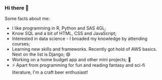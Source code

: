 ### Hi there 👋

Some facts about me:
- I like programming in R, Python and SAS 4GL;
- Know SQL and a bit of HTML, CSS and JavaScript;
- Interested in data science - I broaded my knowledge by attending courses;
- Learning new skills and frameworks. Recently got hold of AWS basics. Next on the list is Django; 😄
- Working on a home budget app and other mini projects; 📂
- ⚡ Apart from programming for fun and reading fantasy and sci-fi literature, I'm a craft beer enthusiast!


<!--
**kp-muszynski/kp-muszynski** is a ✨ _special_ ✨ repository because its `README.md` (this file) appears on your GitHub profile.

Here are some ideas to get you started:

- 🔭 I’m currently working on ...
- 🌱 I’m currently learning ...
- 👯 I’m looking to collaborate on ...
- 🤔 I’m looking for help with ...
- 💬 Ask me about ...
- 📫 How to reach me: ...
- 😄 Pronouns: ...
- ⚡ Fun fact: ...
-->
